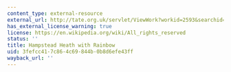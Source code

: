 ```yaml
---
content_type: external-resource
external_url: http://tate.org.uk/servlet/ViewWork?workid=2593&searchid=8743&roomid=3412&tabview=image
has_external_license_warning: true
license: https://en.wikipedia.org/wiki/All_rights_reserved
status: ''
title: Hampstead Heath with Rainbow
uid: 3fefcc41-7c86-4c69-844b-0b8d6efe43ff
wayback_url: ''
---
```

